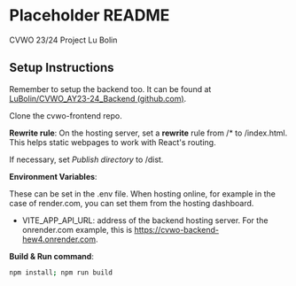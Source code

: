 # Placeholder README

CVWO 23/24 Project
Lu Bolin

## Setup Instructions

Remember to setup the backend too. It can be found at [LuBolin/CVWO_AY23-24_Backend (github.com)](https://github.com/LuBolin/CVWO_AY23-24_Backend).

Clone the cvwo-frontend repo.

**Rewrite rule**: On the hosting server, set a **rewrite** rule from /* to /index.html. This helps static webpages to work with React's routing.

If necessary, set *Publish directory* to /dist.

**Environment Variables**:

These can be set in the .env file.
When hosting online, for example in the case of render.com, you can set them from the hosting dashboard.

- VITE_APP_API_URL: address of the backend hosting server.
  For the onrender.com example, this is https://cvwo-backend-hew4.onrender.com.

**Build & Run command**: 

```bash
npm install; npm run build
```